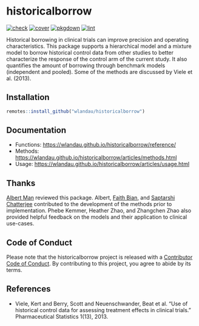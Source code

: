 
# historicalborrow

[![check](https://github.com/wlandau/historicalborrow/workflows/check/badge.svg)](https://github.com/wlandau/historicalborrow/actions?query=workflow%3Acheck)
[![cover](https://github.com/wlandau/historicalborrow/workflows/test-coverage/badge.svg)](https://github.com/wlandau/historicalborrow/actions?query=workflow%3Atest-coverage)
[![pkgdown](https://github.com/wlandau/historicalborrow/workflows/pkgdown/badge.svg)](https://github.com/wlandau/historicalborrow/actions?query=workflow%3Apkgdown)
[![lint](https://github.com/wlandau/historicalborrow/workflows/pkgdown/badge.svg)](https://github.com/wlandau/historicalborrow/actions?query=workflow%3Alint)

Historical borrowing in clinical trials can improve precision and
operating characteristics. This package supports a hierarchical model
and a mixture model to borrow historical control data from other studies
to better characterize the response of the control arm of the current
study. It also quantifies the amount of borrowing through benchmark
models (independent and pooled). Some of the methods are discussed by
Viele et al. (2013).

## Installation

``` r
remotes::install_github("wlandau/historicalborrow")
```

## Documentation

-   Functions: <https://wlandau.github.io/historicalborrow/reference/>
-   Methods:
    <https://wlandau.github.io/historicalborrow/articles/methods.html>
-   Usage:
    <https://wlandau.github.io/historicalborrow/articles/usage.html>

## Thanks

[Albert Man](https://github.com/albert-man) reviewed this package.
Albert, [Faith Bian](https://github.com/faithbian-lilly), and [Saptarshi
Chatterjee](https://github.com/schatterjee-lilly) contributed to the
development of the methods prior to implementation. Phebe Kemmer,
Heather Zhao, and Zhangchen Zhao also provided helpful feedback on the
models and their application to clinical use-cases.

## Code of Conduct

Please note that the historicalborrow project is released with a
[Contributor Code of
Conduct](https://contributor-covenant.org/version/2/1/CODE_OF_CONDUCT.html).
By contributing to this project, you agree to abide by its terms.

## References

-   Viele, Kert and Berry, Scott and Neuenschwander, Beat et al. “Use of
    historical control data for assessing treatment effects in clinical
    trials.” Pharmaceutical Statistics 1(13), 2013.
